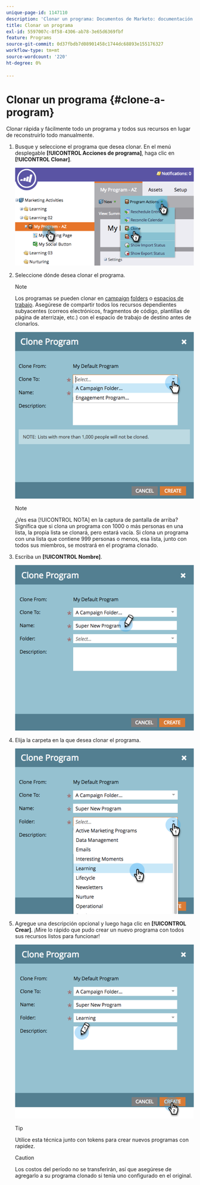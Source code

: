 ```yaml
---
unique-page-id: 1147110
description: 'Clonar un programa: Documentos de Marketo: documentación del producto'
title: Clonar un programa
exl-id: 5597007c-8f58-4306-ab78-3e65d6369fbf
feature: Programs
source-git-commit: 0d37fbdb7d08901458c1744dc68893e155176327
workflow-type: tm+mt
source-wordcount: '220'
ht-degree: 0%

---
```


# Clonar un programa {#clone-a-program}

Clonar rápida y fácilmente todo un programa y todos sus recursos en lugar de reconstruirlo todo manualmente.

1. Busque y seleccione el programa que desea clonar. En el menú desplegable **[!UICONTROL Acciones de programa]**, haga clic en **[!UICONTROL Clonar]**.

   ![](assets/image2014-9-5-14-3a31-3a49.png)

1. Seleccione dónde desea clonar el programa.

   >[!NOTE]
   >
   >Los programas se pueden clonar en [campaign](/help/marketo/product-docs/core-marketo-concepts/miscellaneous/create-new-campaign-folder.md) [folders](/help/marketo/product-docs/core-marketo-concepts/miscellaneous/create-new-campaign-folder.md) o [espacios de trabajo](/help/marketo/product-docs/administration/workspaces-and-person-partitions/create-a-new-workspace.md). Asegúrese de compartir todos los recursos dependientes subyacentes (correos electrónicos, fragmentos de código, plantillas de página de aterrizaje, etc.) con el espacio de trabajo de destino antes de clonarlos.

   ![](assets/cloneto.png)

   >[!NOTE]
   >
   >¿Ves esa [!UICONTROL NOTA] en la captura de pantalla de arriba? Significa que si clona un programa con 1000 o más personas en una lista, la propia lista se clonará, pero estará vacía. Si clona un programa con una lista que contiene 999 personas o menos, esa lista, junto con todos sus miembros, se mostrará en el programa clonado.

1. Escriba un **[!UICONTROL Nombre]**.

   ![](assets/cloneprogramname.png)

1. Elija la carpeta en la que desea clonar el programa.

   ![](assets/choosefolderclone.png)

1. Agregue una descripción opcional y luego haga clic en **[!UICONTROL Crear]**. ¡Mire lo rápido que pudo crear un nuevo programa con todos sus recursos listos para funcionar!

   ![](assets/createclone.png)

   >[!TIP]
   >
   >Utilice esta técnica junto con tokens para crear nuevos programas con rapidez.

   >[!CAUTION]
   >
   >Los costos del período no se transferirán, así que asegúrese de agregarlo a su programa clonado si tenía uno configurado en el original.
